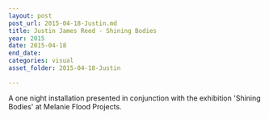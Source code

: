 ```yaml
---
layout: post
post_url: 2015-04-18-Justin.md
title: Justin James Reed - Shining Bodies
year: 2015
date: 2015-04-18
end_date: 
categories: visual
asset_folder: 2015-04-18-Justin

---
```

A one night installation presented in conjunction with the exhibition 'Shining Bodies' at Melanie Flood Projects.
